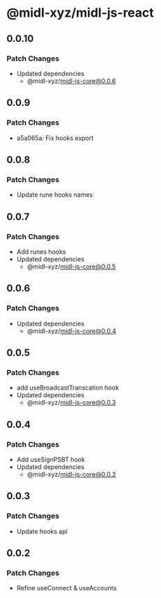 # @midl-xyz/midl-js-react

## 0.0.10

### Patch Changes

- Updated dependencies
  - @midl-xyz/midl-js-core@0.0.6

## 0.0.9

### Patch Changes

- a5a065a: Fix hooks export

## 0.0.8

### Patch Changes

- Update rune hooks names

## 0.0.7

### Patch Changes

- Add runes hooks
- Updated dependencies
  - @midl-xyz/midl-js-core@0.0.5

## 0.0.6

### Patch Changes

- Updated dependencies
  - @midl-xyz/midl-js-core@0.0.4

## 0.0.5

### Patch Changes

- add useBroadcastTranscation hook
- Updated dependencies
  - @midl-xyz/midl-js-core@0.0.3

## 0.0.4

### Patch Changes

- Add useSignPSBT hook
- Updated dependencies
  - @midl-xyz/midl-js-core@0.0.2

## 0.0.3

### Patch Changes

- Update hooks api

## 0.0.2

### Patch Changes

- Refine useConnect & useAccounts
